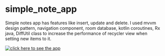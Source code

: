 # simple_note_app
Simple notes app has features like insert, update and delete.
I used mvvm design pattern, navigation component, room database, kotlin coroutines, Rx java, DiffUtil class to increase the performance of recycler view when setting new items to it.

[![click here to see the app](https://i.vimeocdn.com/video/user199320394.jpg)](https://vimeo.com/user199320394)
